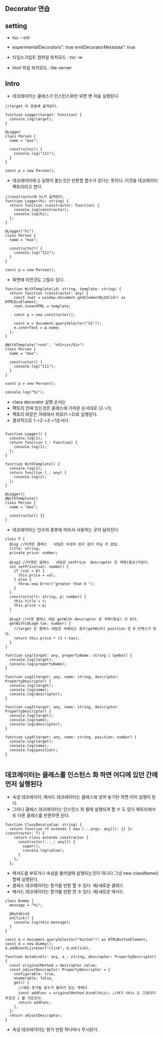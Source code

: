 ## Decorator 연습

## setting

- tsc --init
- experimentalDecorators": true
  emitDecoratorMetadata": true

- 타입스크립트 컴파일 와치모드 : tsc -w
- html 파일 와치모드 : lite-server

## Intro

- 데코레이터는 클레스가 인스턴스화만 되면 맨 처음 실행된다.

```
//target 이 콘솔에 출력된다.

function Logger(target: Function) {
  console.log(target);
}

@Logger
class Person {
  name = "max";

  constructor() {
    console.log("111");
  }
}

const p = new Person();
```

- 데코레이터에 () 실행이 붙는것은 반환할 함수가 있다는 뜻이다. 이것을 데코레이터 팩토리라고 한다.

```
//constractor와 hi가 출력된다.
function Logger(hi: string) {
  return function (constractor: Function) {
    console.log(constractor);
    console.log(hi);
  };
}

@Logger("hi")
class Person {
  name = "max";

  constructor() {
    console.log("111");
  }
}

const p = new Person();

```

- 화면에 이런것도 그릴수 있다.

```
function WithTemplate(id: string, template: string) {
  return function (constractor: any) {
    const root = window.document.getElementById(id)! as HTMLDivElement;
    root.innerHTML = template;

    const p = new constractor();

    const e = document.querySelector("h1")!;
    e.innerText = p.name;
  };
}

@WithTemplate("root", "<h1>zz</h1>")
class Person {
  name = "max";

  constructor() {
    console.log("111");
  }
}

const p = new Person();

console.log("hi");
```

- class decorator 실행 순서는
- 팩토리 안에 있는것은 클레스에 가까운 순서대로 (2->1);
- 팩토리 바깥은 아래에서 위로(1->2)로 실행된다.
- 결과적으로 1->2->2->1순서다.

```

function Logger() {
  console.log(1);
  return function (_: Function) {
    console.log(1);
  };
}

function WithTemplate() {
  console.log(2);
  return function (_: any) {
    console.log(2);
  };
}

@Logger()
@WithTemplate()
class Person {
  name = "max";

  constructor() {}
}

```

- 데코레이터는 인수의 종류에 따라서 사용하는 곳이 달라진다

```
class P {
  @Log //타겟은 클레스   네임은 속성이 된다 값이 아님 키 값임.
  title: string;
  private price: number;

  @Log2 //타켓은 글레스   네임은 setPrice  descraptor 은 객체(중요)가된다.
  set setPrice(val: number) {
    if (val > 0) {
      this.price = val;
    } else {
      throw new Error("greater than 0 ");
    }
  }
  constructor(t: string, p: number) {
    this.title = t;
    this.price = p;
  }

  @Log3 //타겟 클레스 네임 getWith descraptor 은 객체(중요) 가 된다.
  getWith(@Log4 tax: number) {
    //target 은 클레스 네임은 속해있는 함수(getWith) position 은 0 인덱스가 된다.
    return this.price * (1 + tax);
  }
}

function Log(target: any, propertyName: string | Symbol) {
  console.log(target);
  console.log(propertyName);
}

function Log2(target: any, name: string, descriptor: PropertyDescriptor) {
  console.log(target);
  console.log(name);
  console.log(descriptor);
}

function Log3(target: any, name: string, descriptor: PropertyDescriptor) {
  console.log(target);
  console.log(name);
  console.log(descriptor);
}

function Log4(target: any, name: string, position: number) {
  console.log(target);
  console.log(name);
  console.log(position);
}


```

## 데코레이터는 클레스를 인스턴스 화 하면 어디에 있던 간에 먼저 실행된다

- 속성 데코레이터, 메서드 데코레이터는 클레스에 넣어 놓기만 하면 이미 실행이 된다.
- 그러나 클레스 데코레이터는 인스턴스 화 될때 실행되게 할 수 도 있다 패토리에서 또 다른 클레스를 반환하면 된다.

```
function ClassDeco(value: string) {
  return function <T extends { new (...args: any[]): {} }>(constractor: T) {
    return class extends constractor {
      constructor(..._: any[]) {
        super();
        console.log(value);
      }
    };
  };
```

- 메서드를 부르거나 속성을 불러낼때 실행되는것이 아니다 그냥 new className() 할때 실행된다.
- 클레스 데코레이터는 뭔가를 반환 할 수 있다. 예)새로운 클레스
- 메서드 데코레이터는 뭔가를 반환 한 수 있다. 예)새로운 메서드

```
class Dummy {
  message = "hi";

  @Autobind
  onClick() {
    console.log(this.message);
  }
}

const b = document.querySelector("button")! as HTMLButtonElement;
const d = new Dummy();
b.addEventListener("click", d.onClick);

function Autobind(c: any, a_: string, descraptor: PropertyDescriptor) {
  const originalMethod = descraptor.value;
  const adjustDescraptor: PropertyDescriptor = {
    configurable: true,
    enumerable: false,
    get() {
      //새로 추가될 함수가 들어가 있는 객체다
      const addFunc = originalMethod.bind(this); //여기 this 는 고정이다 무조건 c 를 가르킨다.
      return addFunc;
    },
  };
  return adjustDescraptor;
}

```

- 속성 데코레이터는 뭔가 반환 하나마나 무시된다.

